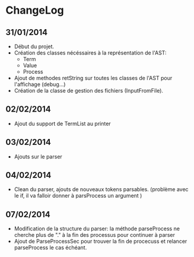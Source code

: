 ChangeLog
================================================================================

31/01/2014
--------------------------------------------------------------------------------
* Début du projet.
* Création des classes nécéssaires à la représentation de l'AST:
    - Term
    - Value
    - Process
* Ajout de methodes retString sur toutes les classes de l'AST pour l'affichage (debug...) 
* Création de la classe de gestion des fichiers (InputFromFile).

02/02/2014
--------------------------------------------------------------------------------
* Ajout du support de TermList au printer

03/02/2014
--------------------------------------------------------------------------------
* Ajouts sur le parser 

04/02/2014
--------------------------------------------------------------------------------
* Clean du parser, ajouts de nouveaux tokens parsables. 
(problème avec le if, il va falloir donner à parsProcess un argument )

07/02/2014
--------------------------------------------------------------------------------
* Modification de la structure du parser: la méthode parseProcess ne cherche plus de "." à la fin des processus pour continuer à parser
* Ajout de ParseProcessSec pour trouver la fin de procecuss et relancer parseProcess le cas échéant.
